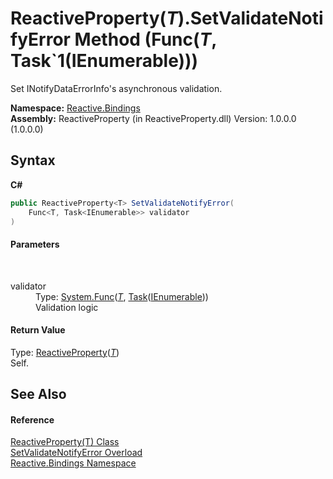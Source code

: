# ReactiveProperty(*T*).SetValidateNotifyError Method (Func(*T*, Task`1(IEnumerable)))
 

Set INotifyDataErrorInfo's asynchronous validation.

**Namespace:**&nbsp;<a href="c3971206-685a-088e-bb60-d89f59135b99">Reactive.Bindings</a><br />**Assembly:**&nbsp;ReactiveProperty (in ReactiveProperty.dll) Version: 1.0.0.0 (1.0.0.0)

## Syntax

**C#**<br />
``` C#
public ReactiveProperty<T> SetValidateNotifyError(
	Func<T, Task<IEnumerable>> validator
)
```


#### Parameters
&nbsp;<dl><dt>validator</dt><dd>Type: <a href="http://msdn2.microsoft.com/en-us/library/bb549151" target="_blank">System.Func</a>(<a href="f3535edb-3165-1739-6d01-0a18033afe61">*T*</a>, <a href="http://msdn2.microsoft.com/en-us/library/dd321424" target="_blank">Task</a>(<a href="http://msdn2.microsoft.com/en-us/library/h1x9x1b1" target="_blank">IEnumerable</a>))<br />Validation logic</dd></dl>

#### Return Value
Type: <a href="f3535edb-3165-1739-6d01-0a18033afe61">ReactiveProperty</a>(<a href="f3535edb-3165-1739-6d01-0a18033afe61">*T*</a>)<br />Self.

## See Also


#### Reference
<a href="f3535edb-3165-1739-6d01-0a18033afe61">ReactiveProperty(T) Class</a><br /><a href="3de1d518-4848-7a45-6a5f-abe537075a1e">SetValidateNotifyError Overload</a><br /><a href="c3971206-685a-088e-bb60-d89f59135b99">Reactive.Bindings Namespace</a><br />